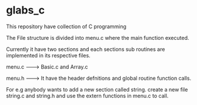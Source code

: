 # glabs_c

This repository have collection of C programming

The File structure is divided into menu.c where the main function executed. 

Currently it have two sections and each sections sub routines are implemented in its respective files.

menu.c  ---> Basic.c and Array.c

menu.h ---> It have the header defnitions and global routine function calls.

For e.g anybody wants to add a  new section called string. create a new file string.c and string.h and use the extern functions in menu.c to call.
